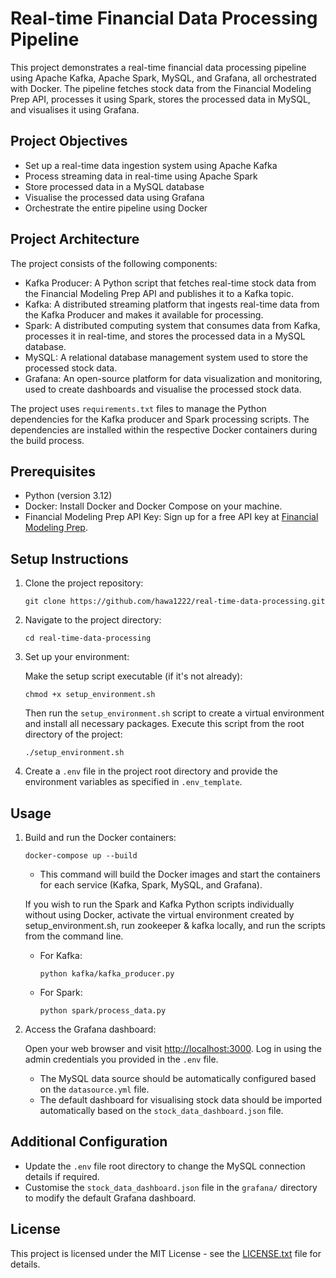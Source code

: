 # Real-time Financial Data Processing Pipeline

This project demonstrates a real-time financial data processing pipeline using Apache Kafka, Apache Spark, MySQL, and Grafana, all orchestrated with Docker. The pipeline fetches stock data from the Financial Modeling Prep API, processes it using Spark, stores the processed data in MySQL, and visualises it using Grafana.

## Project Objectives

- Set up a real-time data ingestion system using Apache Kafka
- Process streaming data in real-time using Apache Spark
- Store processed data in a MySQL database
- Visualise the processed data using Grafana
- Orchestrate the entire pipeline using Docker

## Project Architecture

The project consists of the following components:

- Kafka Producer: A Python script that fetches real-time stock data from the Financial Modeling Prep API and publishes it to a Kafka topic.
- Kafka: A distributed streaming platform that ingests real-time data from the Kafka Producer and makes it available for processing.
- Spark: A distributed computing system that consumes data from Kafka, processes it in real-time, and stores the processed data in a MySQL database.
- MySQL: A relational database management system used to store the processed stock data.
- Grafana: An open-source platform for data visualization and monitoring, used to create dashboards and visualise the processed stock data.

The project uses `requirements.txt` files to manage the Python dependencies for the Kafka producer and Spark processing scripts. The dependencies are installed within the respective Docker containers during the build process.


## Prerequisites

- Python (version 3.12)
- Docker: Install Docker and Docker Compose on your machine.
- Financial Modeling Prep API Key: Sign up for a free API key at [Financial Modeling Prep](https://site.financialmodelingprep.com/).

## Setup Instructions

1. Clone the project repository:
   ```
   git clone https://github.com/hawa1222/real-time-data-processing.git
   ```

2. Navigate to the project directory:
   ```
   cd real-time-data-processing
   ```

3. Set up your environment:

   Make the setup script executable (if it's not already):

   ```
   chmod +x setup_environment.sh
   ```

   Then run the `setup_environment.sh` script to create a virtual environment and install all necessary packages. Execute this script from the root directory of the project:

   ```
   ./setup_environment.sh
   ```

4. Create a `.env` file in the project root directory and provide the environment variables as specified in `.env_template`.

## Usage


1. Build and run the Docker containers:
   ```
   docker-compose up --build
   ```

   - This command will build the Docker images and start the containers for each service (Kafka, Spark, MySQL, and Grafana).

   If you wish to run the Spark and Kafka Python scripts individually without using Docker, activate the virtual environment created by setup_environment.sh, run zookeeper & kafka locally, and run the scripts from the command line.

   - For Kafka:
     ```
     python kafka/kafka_producer.py
     ```

   - For Spark:
     ```
     python spark/process_data.py
     ```

2. Access the Grafana dashboard:

   Open your web browser and visit [http://localhost:3000](http://localhost:3000/). Log in using the admin credentials you provided in the `.env` file.

   - The MySQL data source should be automatically configured based on the `datasource.yml` file.
   - The default dashboard for visualising stock data should be imported automatically based on the `stock_data_dashboard.json` file.


## Additional Configuration

- Update the `.env` file root directory to change the MySQL connection details if required.
- Customise the `stock_data_dashboard.json` file in the `grafana/` directory to modify the default Grafana dashboard.

## License

This project is licensed under the MIT License - see the [LICENSE.txt](LICENSE.txt) file for details.
